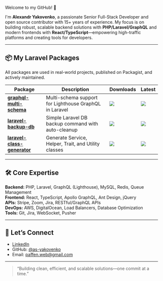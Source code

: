 Welcome to my GitHub! 👋

I'm **Alexandr Yakovenko**, a passionate Senior Full-Stack Developer and open source contributor with 15+ years of experience. My focus is on building robust, scalable backend solutions with **PHP/Laravel/GraphQL** and modern frontends with **React/TypeScript**—empowering high-traffic platforms and creating tools for developers.

---

## 📦 My Laravel Packages

All packages are used in real-world projects, published on Packagist, and actively maintained.

| Package | Description | Downloads | Latest |
|---------|-------------|-----------|--------|
| [**graphql-multi-schema**](https://packagist.org/packages/yakovenko/laravel-lighthouse-graphql-multi-schema) | Multi-schema support for Lighthouse GraphQL in Laravel | ![](https://img.shields.io/packagist/dt/yakovenko/laravel-lighthouse-graphql-multi-schema?style=flat-square) | ![](https://img.shields.io/packagist/v/yakovenko/laravel-lighthouse-graphql-multi-schema?style=flat-square) |
| [**laravel-backup-db**](https://packagist.org/packages/yakovenko/laravel-backup-db) | Simple Laravel DB backup command with auto-cleanup | ![](https://img.shields.io/packagist/dt/yakovenko/laravel-backup-db?style=flat-square) | ![](https://img.shields.io/packagist/v/yakovenko/laravel-backup-db?style=flat-square) |
| [**laravel-class-generator**](https://packagist.org/packages/yakovenko/laravel-class-generator) | Generate Service, Helper, Trait, and Utility classes | ![](https://img.shields.io/packagist/dt/yakovenko/laravel-class-generator?style=flat-square) | ![](https://img.shields.io/packagist/v/yakovenko/laravel-class-generator?style=flat-square) |

---

## 🛠️ Core Expertise

**Backend:** PHP, Laravel, GraphQL (Lighthouse), MySQL, Redis, Queue Management  
**Frontend:** React, TypeScript, Apollo GraphQL, Ant Design, jQuery  
**APIs:** Stripe, Zoom, Jira, RESTful/GraphQL APIs  
**DevOps:** AWS, DigitalOcean, Load Balancers, Database Optimization  
**Tools:** Git, Jira, WebSocket, Pusher  

---

## 🤝 Let’s Connect

- [LinkedIn](https://www.linkedin.com/in/alexandr-yakovenko-178072107/)
- GitHub: [@as-yakovenko](https://github.com/as-yakovenko)
- Email: [paffen.web@gmail.com](mailto:paffen.web@gmail.com)

---

> “Building clean, efficient, and scalable solutions—one commit at a time.”  

<!--
Profile views, GitHub stats, or fun widgets can be added here if desired.
-->

